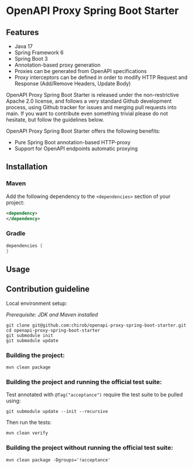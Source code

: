# OpenAPI Proxy Spring Boot Starter

## Features

* Java 17
* Spring Framework 6
* Spring Boot 3
* Annotation-based proxy generation
* Proxies can be generated from OpenAPI specifications
* Proxy interceptors can be defined in order to modify HTTP Request and Response (Add/Remove Headers, Update Body)

OpenAPI Proxy Spring Boot Starter is released under the non-restrictive Apache 2.0 license,
and follows a very standard Github development process, using Github
tracker for issues and merging pull requests into main. If you want
to contribute even something trivial please do not hesitate, but
follow the guidelines below.

OpenAPI Proxy Spring Boot Starter offers the following benefits:

* Pure Spring Boot annotation-based HTTP-proxy
* Support for OpenAPI endpoints automatic proxying


## Installation

### Maven

Add the following dependency to the `<dependencies>` section of your project:

```xml
<dependency>
</dependency>
```

### Gradle

```groovy
dependencies {
}
```

## Usage




## Contribution guideline

Local environment setup:

_Prerequisite: JDK and Maven installed_

```
git clone git@github.com:chirob/openapi-proxy-spring-boot-starter.git
cd openapi-proxy-spring-boot-starter
git submodule init
git submodule update
```

### Building the project:

`mvn clean package`

### Building the project and running the official test suite:

Test annotated with `@Tag("acceptance")` require the test suite to be pulled using:

`git submodule update --init --recursive`

Then run the tests:

`mvn clean verify`

### Building the project without running the official test suite:
`mvn clean package -Dgroups='!acceptance'`


